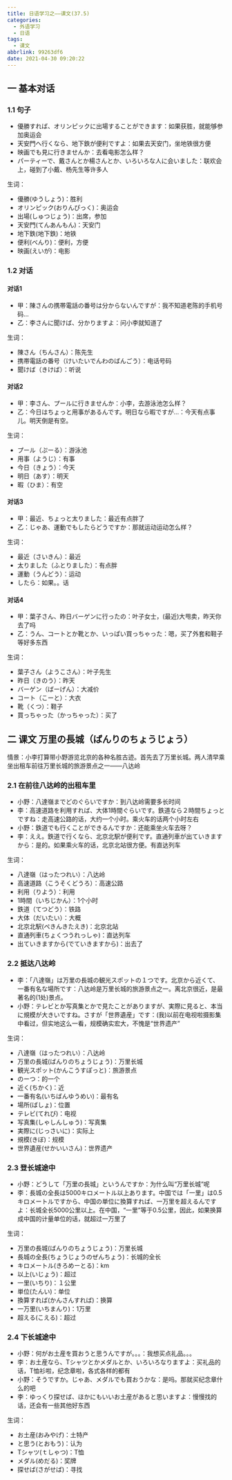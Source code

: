 ```yaml
---
title: 日语学习之——课文(37.5)
categories:
  - 外语学习
  - 日语
tags:
  - 课文
abbrlink: 99263df6
date: 2021-04-30 09:20:22
---
```

## 一 基本对话

### 1.1 句子

* 優勝すれば、オリンピックに出場することができます：如果获胜，就能够参加奥运会
* 天安門へ行くなら、地下鉄が便利ですよ：如果去天安门，坐地铁很方便
* 映画でも見に行きませんか：去看电影怎么样？
* パーティーで、戴さんとか楊さんとか、いろいろな人に会いました：联欢会上，碰到了小戴、杨先生等许多人

<!--more-->

生词：

* 優勝(ゆうしょう)：胜利
* オリンピック(おりんぴっく)：奥运会
* 出場(しゅつじょう)：出席，参加
* 天安門(てんあんもん)：天安门
* 地下鉄(地下鉄)：地铁
* 便利(べんり)：便利，方便
* 映画(えいが)：电影

### 1.2 对话

#### 对话1

* 甲：陳さんの携帯電話の番号は分からないんですが：我不知道老陈的手机号码...
* 乙：李さんに聞けば、分かりますよ：问小李就知道了

生词：

* 陳さん（ちんさん）：陈先生
* 携帯電話の番号（けいたいでんわのばんごう）：电话号码
* 聞けば（きけば）：听说

#### 对话2

* 甲：李さん、プールに行きませんか：小李，去游泳池怎么样？
* 乙：今日はちょっと用事があるんです。明日なら暇ですが...：今天有点事儿。明天倒是有空。

生词：

* プール（ぷーる）：游泳池
* 用事（ようじ）：有事
* 今日（きょう）：今天
* 明日（あす）：明天
* 暇（ひま）：有空

#### 对话3

* 甲：最近、ちょっと太りました：最近有点胖了
* 乙：じゃあ、運動でもしたらどうですか：那就运动运动怎么样？

生词：

* 最近（さいきん）：最近
* 太りました（ふとりました）：有点胖
* 運動（うんどう）：运动
* したら：如果。。话

####  对话4

* 甲：葉子さん、昨日バーゲンに行ったの：叶子女士，(最近)大甩卖，昨天你去了吗
* 乙：うん、コートとか靴とか、いっぱい買っちゃった：嗯，买了外套和鞋子等好多东西

生词：

* 葉子さん（ようこさん）：叶子先生
* 昨日（きのう）：昨天
* バーゲン（ばーげん）：大减价
* コート（こーと）：大衣
* 靴（くつ）：鞋子
* 買っちゃった（かっちゃった）：买了

## 二 课文  万里の長城（ばんりのちょうじょう）

情景：小李打算带小野游览北京的各种名胜古迹。首先去了万里长城。两人清早乘坐出租车前往万里长城的旅游景点之一——八达岭

### 2.1 在前往八达岭的出租车里

* 小野：八達嶺までどのぐらいですか：到八达岭需要多长时间
* 李：高速道路を利用すれば、大体1時間ぐらいです。鉄道なら２時間ちょっとですね：走高速公路的话，大约一个小时。乘火车的话两个小时左右
* 小野：鉄道でも行くことができるんですか：还能乘坐火车去呀？
* 李：ええ。鉄道で行くなら、北京北駅が便利です。直通列車が出ていきますから：是的。如果乘火车的话，北京北站很方便。有直达列车

生词：

* 八達嶺（はったつれい）：八达岭
* 高速道路（こうそくどうろ）：高速公路
* 利用（りよう）：利用
* 1時間（いちじかん）：1个小时
* 鉄道（てつどう）：铁路
* 大体（だいたい）：大概
* 北京北駅(ぺきんきたえき)：北京北站
* 直通列車(ちょくつうれっしゃ)：直达列车
* 出ていきますから(でていきますから)：出去了

### 2.2 抵达八达岭

* 李：「八達嶺」は万里の長城の観光スポットの１つです。北京から近くて、一番有名な場所です：八达岭是万里长城的旅游景点之一。离北京很近，是最著名的(1处)景点。
* 小野：テレビとか写真集とかで見たことがありますが、実際に見ると、本当に規模が大きいですね。さすが「世界遺産」です：(我)以前在电视啦摄影集中看过，但实地这么一看，规模确实宏大，不愧是“世界遗产”

生词：

* 八達嶺（はったつれい）：八达岭
* 万里の長城(ばんりのちょうじょう)：万里长城
* 観光スポット(かんこうすぽっと)：旅游景点
* のーつ：的一个
* 近く(ちかく)：近
* 一番有名(いちばんゆうめい)：最有名
* 場所(ばしょ)：位置
* テレビ(てれび)：电视
* 写真集(しゃしんしゅう)：写真集
* 実際に(じっさいに)：实际上
* 規模(きぼ)：规模
* 世界遺産(せかいいさん)：世界遗产

### 2.3 登长城途中

* 小野：どうして「万里の長城」というんですか：为什么叫“万里长城”呢
* 李：長城の全長は5000キロメートル以上あります。中国では「一里」は0.5キロメートルですから、中国の単位に換算すれば、一万里を超えるんですよ：长城全长5000公里以上。在中国，“一里”等于0.5公里，因此，如果换算成中国的计量单位的话，就超过一万里了

生词：

* 万里の長城(ばんりのちょうじょう)：万里长城
* 長城の全長(ちょうじょうのぜんちょう)：长城的全长
* キロメートル(きろめーとる)：km
* 以上(いじょう)：超过
* 一里(いちり)：１公里
* 単位(たんい)：单位
* 換算すれば(かんさんすれば)：换算
* 一万里(いちまんり)：1万里
* 超える(こえる)：超过

### 2.4 下长城途中

* 小野：何がお土産を買おうと思うんですが。。。：我想买点礼品。。。
* 李：お土産なら、Tシャツとかメダルとか、いろいろなりますよ：买礼品的话，T恤衫啦，纪念章啦，各式各样的都有
* 小野：そうですか。じゃあ、メダルでも買おうかな：是吗。那就买纪念章什么的吧
* 李：ゆっくり探せば、ほかにもいいお土産があると思いますよ：慢慢找的话，还会有一些其他好东西

生词：

* お土産(おみやげ)：土特产
* と思う(とおもう)：认为
* Tシャツ(ｔしゃつ)：T恤
* メダル(めだる)：奖牌
* 探せば(さがせば)：寻找

